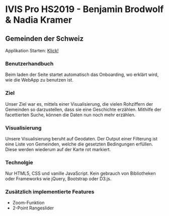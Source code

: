 # IVIS Pro HS2019 - Benjamin Brodwolf & Nadia Kramer

## Gemeinden der Schweiz

Applikation Starten: [Klick!](https://benjaminbrodwolf.github.io/IVIS_Switzerland/index.html)

### Benutzerhandbuch

Beim laden der Seite startet automatisch das Onboarding, wo erklärt wird, wie die WebApp zu benutzen ist.

### Ziel

Unser Ziel war es, mittels einer Visualisierung, die vielen Rohziffern der Gemeinden so darzustellen, dass sie eine
Geschichte erzählen. Mithilfe der facettierten Suche, können die Daten nun noch mehr erzählen.

### Visualisierung

Unsere Visualisierung beruht auf Geodaten. Der Output einer Filterung ist eine Liste von Gemeinden, welche
die gesetzten Bedingungen erfüllen. Diese werden wiederum auf der Karte rot markiert.

### Technolgie

Nur HTML5, CSS und vanille JavaScript. Kein gebrauch von Bibliotheken oder Frameworks wie jQuery, Bootstrap oder D3.js. 

### Zusätzlich implementierte Features

* Zoom-Funktion 
* 2-Point Rangeslider
